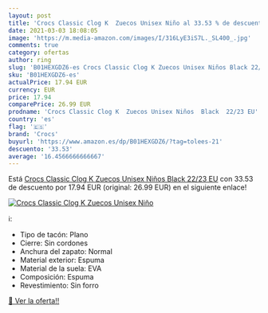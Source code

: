 ```yaml
---
layout: post
title: 'Crocs Classic Clog K  Zuecos Unisex Niño al 33.53 % de descuento'
date: 2021-03-03 18:08:05
image: 'https://m.media-amazon.com/images/I/316LyE3iS7L._SL400_.jpg'
comments: true
category: ofertas
author: ring
slug: 'B01HEXGDZ6-es Crocs Classic Clog K Zuecos Unisex Niños Black 22/23 EU'
sku: 'B01HEXGDZ6-es'
actualPrice: 17.94 EUR
currency: EUR
price: 17.94
comparePrice: 26.99 EUR
prodname: 'Crocs Classic Clog K  Zuecos Unisex Niños  Black  22/23 EU'
country: 'es'
flag: '🇪🇸'
brand: 'Crocs'
buyurl: 'https://www.amazon.es/dp/B01HEXGDZ6/?tag=tolees-21'
descuento: '33.53'
average: '16.4566666666667'
---
```


Está [Crocs Classic Clog K  Zuecos Unisex Niños  Black  22/23 EU](https://www.amazon.es/dp/B01HEXGDZ6/?tag=tolees-21) con 33.53 de descuento por 17.94 EUR (original: 26.99 EUR) en el siguiente enlace!

[![Crocs Classic Clog K  Zuecos Unisex Niño](https://m.media-amazon.com/images/I/316LyE3iS7L._SL400_.jpg)](https://www.amazon.es/dp/B01HEXGDZ6/?tag=tolees-21)

ℹ️:

- Tipo de tacón: Plano
- Cierre: Sin cordones
- Anchura del zapato: Normal
- Material exterior: Espuma
- Material de la suela: EVA
- Composición: Espuma
- Revestimiento: Sin forro

[🛒 Ver la oferta!!](https://www.amazon.es/dp/B01HEXGDZ6/?tag=tolees-21)
